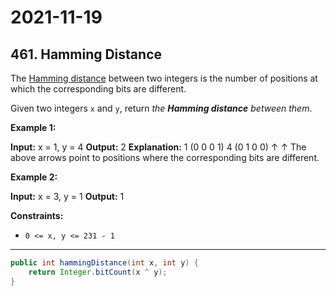 # 2021-11-19

## 461. Hamming Distance

The [Hamming distance](https://en.wikipedia.org/wiki/Hamming_distance) between two integers is the number of positions at which the corresponding bits are different.

Given two integers `x` and `y`, return _the **Hamming distance** between them_.

**Example 1:**

**Input:** x = 1, y = 4
**Output:** 2
**Explanation:**
1 (0 0 0 1)
4 (0 1 0 0)
↑ ↑
The above arrows point to positions where the corresponding bits are different.

**Example 2:**

**Input:** x = 3, y = 1
**Output:** 1

**Constraints:**

- `0 <= x, y <= 231 - 1`

---

```java
public int hammingDistance(int x, int y) {
    return Integer.bitCount(x ^ y);
}
```

